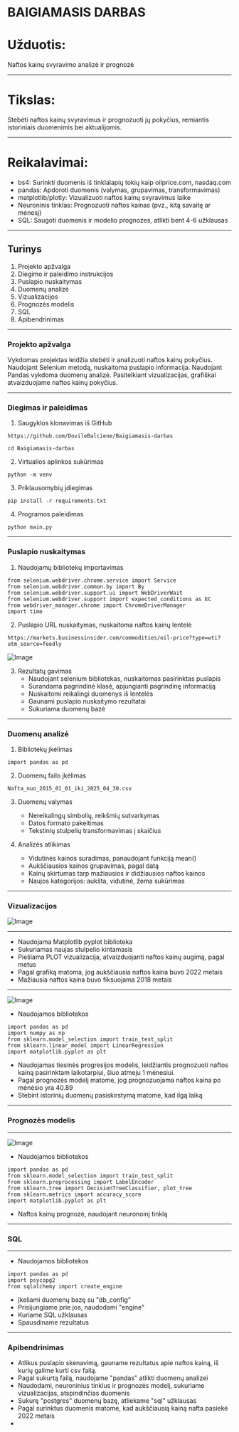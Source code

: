 # BAIGIAMASIS DARBAS

# Užduotis:
Naftos kainų svyravimo analizė ir prognozė

---

# Tikslas:
Stebėti naftos kainų svyravimus ir prognozuoti jų pokyčius, remiantis istoriniais duomenimis bei aktualijomis.

---

# Reikalavimai:
- bs4: Surinkti duomenis iš tinklalapių tokių kaip oilprice.com, nasdaq.com 
- pandas: Apdoroti duomenis (valymas, grupavimas, transformavimas)
- matplotlib/plotly: Vizualizuoti naftos kainų svyravimus laike
- Neuroninis tinklas: Prognozuoti naftos kainas (pvz., kitą savaitę ar mėnesį)
- SQL: Saugoti duomenis ir modelio prognozes, atlikti bent 4-6 užklausas

---

## Turinys

1. Projekto apžvalga
2. Diegimo ir paleidimo instrukcijos
3. Puslapio nuskaitymas
4. Duomenų analizė
5. Vizualizacijos
6. Prognozės modelis
7. SQL
8. Apibendrinimas

---

### Projekto apžvalga

Vykdomas projektas leidžia stebėti ir analizuoti naftos kainų pokyčius. 
Naudojant Selenium metodą, nuskaitoma puslapio informacija. 
Naudojant Pandas vykdoma duomenų analizė. 
Pasitelkiant vizualizacijas, 
grafiškai atvaizduojame naftos kainų pokyčius. 

---

### Diegimas ir paleidimas

1. Saugyklos klonavimas iš GitHub<br>

```
https://github.com/DovileBalciene/Baigiamasis-darbas
```
```
cd Baigiamasis-darbas
```
2. Virtualios aplinkos sukūrimas<br>
```
python -m venv 
```
3. Priklausomybių įdiegimas<br>
```
pip install -r requirements.txt
```
4. Programos paleidimas<br>
```
python main.py
```

---

### Puslapio nuskaitymas

1. Naudojamų bibliotekų importavimas<br>
```
from selenium.webdriver.chrome.service import Service 
from selenium.webdriver.common.by import By 
from selenium.webdriver.support.ui import WebDriverWait 
from selenium.webdriver.support import expected_conditions as EC 
from webdriver_manager.chrome import ChromeDriverManager
import time
```
2. Puslapio URL nuskaitymas, nuskaitoma naftos kainų lentelė<br>
```
https://markets.businessinsider.com/commodities/oil-price?type=wti?utm_source=feedly
```
![Image](https://github.com/user-attachments/assets/186fd680-f5cd-4afe-b22a-4cea1c217cba)


3. Rezultatų gavimas<br>
   - Naudojant selenium bibliotekas, nuskaitomas pasirinktas puslapis
   - Surandama pagrindinė klasė, apjungianti pagrindinę informaciją
   - Nuskaitomi reikalingi duomenys iš lentelės
   - Gaunami puslapio nuskaitymo rezultatai
   - Sukuriama duomenų bazė
   
---

### Duomenų analizė

1. Bibliotekų įkėlimas<br>
```
import pandas as pd
```
2. Duomenų failo įkėlimas<br>
```
Nafta_nuo_2015_01_01_iki_2025_04_30.csv
```

3. Duomenų valymas 
   - Nereikalingų simbolių, reikšmių sutvarkymas 
   - Datos formato pakeitimas
   - Tekstinių stulpelių transformavimas į skaičius

4. Analizės atlikimas 
   - Vidutinės kainos suradimas, panaudojant funkciją mean()
   - Aukščiausios kainos grupavimas, pagal datą
   - Kainų skirtumas tarp mažiausios ir didžiausios naftos kainos
   - Naujos kategorijos: aukšta, vidutinė, žema sukūrimas

---

### Vizualizacijos
![Image](https://github.com/user-attachments/assets/a007ba92-5066-4790-ac50-3e7e126c3eb1)

---

   - Naudojama Matplotlib pyplot biblioteka
   - Sukuriamas naujas stulpelio kintamasis
   - Piešiama PLOT vizualizacija, atvaizduojanti naftos kainų augimą, pagal metus
   - Pagal grafiką matoma, jog aukščiausia naftos kaina buvo 2022 metais
   - Mažiausia naftos kaina buvo fiksuojama 2018 metais

---

![Image](https://github.com/user-attachments/assets/7e3291fd-63bf-4402-912b-ac1aa8f15359)
   - Naudojamos bibliotekos<br>
```
import pandas as pd
import numpy as np
from sklearn.model_selection import train_test_split
from sklearn.linear_model import LinearRegression
import matplotlib.pyplot as plt
```
   - Naudojamas tiesinės progresijos modelis,
leidžiantis prognozuoti naftos kainą pasirinktam laikotarpiui,
šiuo atmeju 1 mėnesiui.
   - Pagal prognozės modelį matome, jog prognozuojama naftos kaina po mėnėsio yra 40.89
   - Stebint istorinių duomenų pasiskirstymą matome, kad ilgą laiką 

---
### Prognozės modelis
---

![Image](https://github.com/user-attachments/assets/1831615c-eec5-409a-bc5a-ee959cd7a592)
   - Naudojamos bibliotekos
```
import pandas as pd
from sklearn.model_selection import train_test_split  
from sklearn.preprocessing import LabelEncoder
from sklearn.tree import DecisionTreeClassifier, plot_tree
from sklearn.metrics import accuracy_score 
import matplotlib.pyplot as plt
```
   - Naftos kainų prognozė, naudojant neuronoinį tinklą

---

### SQL
---
   - Naudojamos bibliotekos
```
import pandas as pd
import psycopg2
from sqlalchemy import create_engine
```

   - Įkeliami duomenų bazę su "db_config"
   - Prisijungiame prie jos, naudodami "engine"
   - Kuriame SQL užklausas
   - Spausdiname rezultatus

---

### Apibendrinimas
   - Atlikus puslapio skenavimą, gauname rezultatus apie naftos kainą,
iš kurių galime kurti csv failą.
   - Pagal sukurtą failą, naudojame "pandas" atlikti duomenų analizei
   - Naudodami, neuroninius tinklus ir prognozės modelį, sukuriame vizualizacijas, atspindinčias duomenis
   - Sukurę "postgres" duomenų bazę, atliekame "sql" užklausas
   - Pagal surinktus duomenis matome, kad aukščiausią kainą nafta pasiekė 2022 metais
   - 